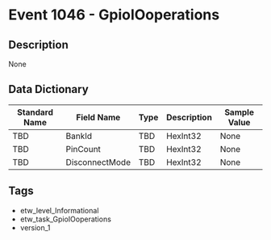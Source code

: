 # Event 1046 - GpioIOoperations

## Description
None

## Data Dictionary
|Standard Name|Field Name|Type|Description|Sample Value|
|---|---|---|---|---|
|TBD|BankId|TBD|HexInt32|None|None|
|TBD|PinCount|TBD|HexInt32|None|None|
|TBD|DisconnectMode|TBD|HexInt32|None|None|

## Tags
* etw_level_Informational
* etw_task_GpioIOoperations
* version_1